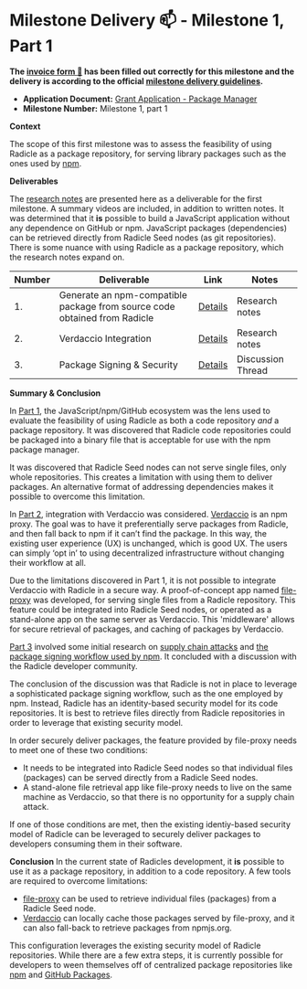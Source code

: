 # Milestone Delivery :mailbox: - Milestone 1, Part 1

**The [invoice form :pencil:](TODO) has been filled out correctly for this milestone and the delivery is according to the official [milestone delivery guidelines](https://github.com/radicle-dev/radicle-grants/blob/main/docs/deliverables_guideline.md).**  

* **Application Document:** [Grant Application - Package Manager](https://radicle.community/t/grant-application-package-manager/3122)
* **Milestone Number:** Milestone 1, part 1

**Context**

The scope of this first milestone was to assess the feasibility of using Radicle as a package repository, for serving library packages such as the ones used by [npm](https://npmjs.org).

**Deliverables**

The [research notes](./milestone1-part1-details.md) are presented here as a deliverable for the first milestone. A summary videos are included, in addition to written notes. It was determined that it **is** possible to build a JavaScript application without any dependence on GitHub or npm. JavaScript packages (dependencies) can be retrieved directly from Radicle Seed nodes (as git repositories). There is some nuance with using Radicle as a package repository, which the research notes expand on.

| Number | Deliverable | Link | Notes |
| ------------- | ------------- | ------------- |------------- |
| 1. | Generate an npm-compatible package from source code obtained from Radicle | [Details](./milestone1-part1-details.md) | Research notes |
| 2. | Verdaccio Integration | [Details](./milestone1-part2-details.md) | Research notes |
| 3. | Package Signing & Security | [Details](https://radicle.community/t/discussion-package-signing-security/3157) | Discussion Thread |

**Summary & Conclusion**

In [Part 1](./milestone1-part1-details.md), the JavaScript/npm/GitHub ecosystem was the lens used to evaluate the feasibility of using Radicle as both a code repository *and* a package repository. It was discovered that Radicle code repositories could be packaged into a binary file that is acceptable for use with the npm package manager.

It was discovered that Radicle Seed nodes can not serve single files, only whole repositories. This creates a limitation with using them to deliver packages. An alternative format of addressing dependencies makes it possible to overcome this limitation.

In [Part 2](./milestone1-part2-details.md), integration with Verdaccio was considered. [Verdaccio](https://verdaccio.org/) is an npm proxy. The goal was to have it preferentially serve packages from Radicle, and then fall back to npm if it can’t find the package. In this way, the existing user experience (UX) is unchanged, which is good UX. The users can simply ‘opt in’ to using decentralized infrastructure without changing their workflow at all.

Due to the limitations discovered in Part 1, it is not possible to integrate Verdaccio with Radicle in a secure way. A proof-of-concept app named [file-proxy](https://github.com/christroutner/file-proxy) was developed, for serving single files from a Radicle repository. This feature could be integrated into Radicle Seed nodes, or operated as a stand-alone app on the same server as Verdaccio. This 'middleware' allows for secure retrieval of packages, and caching of packages by Verdaccio.

[Part 3](https://radicle.community/t/discussion-package-signing-security/3157) involved some initial research on [supply chain attacks](https://snyk.io/blog/npm-security-preventing-supply-chain-attacks/) and [the package signing workflow used by npm](https://docs.npmjs.com/about-registry-signatures). It concluded with a discussion with the Radicle developer community.

The conclusion of the discussion was that Radicle is not in place to leverage a sophisticated package signing workflow, such as the one employed by npm. Instead, Radicle has an identity-based security model for its code repositories. It is best to retrieve files directly from Radicle repositories in order to leverage that existing security model.

In order securely deliver packages, the feature provided by file-proxy needs to meet one of these two conditions:
- It needs to be integrated into Radicle Seed nodes so that individual files (packages) can be served directly from a Radicle Seed nodes.
- A stand-alone file retrieval app like file-proxy needs to live on the same machine as Verdaccio, so that there is no opportunity for a supply chain attack.

If one of those conditions are met, then the existing identiy-based security model of Radicle can be leveraged to securely deliver packages to developers consuming them in their software.

**Conclusion**
In the current state of Radicles development, it **is** possible to use it as a package repository, in addition to a code repository. A few tools are required to overcome limitations:

- [file-proxy]() can be used to retrieve individual files (packages) from a Radicle Seed node.
- [Verdaccio]() can locally cache those packages served by file-proxy, and it can also fall-back to retrieve packages from npmjs.org.

This configuration leverages the existing security model of Radicle repositories. While there are a few extra steps, it is currently possible for developers to ween themselves off of centralized package repositories like [npm](https://npmjs.org) and [GitHub Packages](https://github.com/features/packages).
